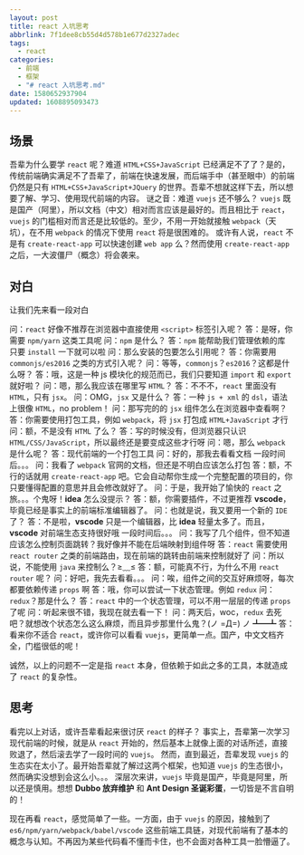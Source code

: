 ```yaml
---
layout: post
title: react 入坑思考
abbrlink: 7f1dee8cb55d4d578b1e677d2327adec
tags:
  - react
categories:
  - 前端
  - 框架
  - "# react 入坑思考.md"
date: 1580652937904
updated: 1608895093473
---
```


## 场景

吾辈为什么要学 `react` 呢？难道 `HTML+CSS+JavaScript` 已经满足不了了？是的，传统前端确实满足不了吾辈了，前端在快速发展，而后端手中（甚至眼中）的前端仍然是只有 `HTML+CSS+JavaScript+JQuery` 的世界。吾辈不想就这样下去，所以想要了解、学习、使用现代前端的内容。
谜之音：难道 `vuejs` 还不够么？
`vuejs` 既是国产（阿里），所以文档（中文）相对而言应该是最好的。而且相比于 `react`，`vuejs` 的门槛相对而言还是比较低的。至少，不用一开始就接触 `webpack`（天坑），在不用 `webpack` 的情况下使用 `react` 将是很困难的。
或许有人说，`react` 不是有 `create-react-app` 可以快速创建 `web app` 么？然而使用 `create-react-app` 之后，一大波僵尸（概念）将会袭来。

## 对白

让我们先来看一段对白

问：`react` 好像不推荐在浏览器中直接使用 `<script>` 标签引入呢？
答：是呀，你需要 `npm/yarn` 这类工具呢
问：`npm` 是什么？
答：`npm` 能帮助我们管理依赖的库 只要 `install` 一下就可以啦
问：那么安装的包要怎么引用呢？
答：你需要用 `commonjs/es2016` 之类的方式引入呢？
问：等等，`commonjs`？`es2016`？这都是什么呀？
答：哦，这是一种 js 模块化的规范而已，我们只要知道 `import` 和 `export` 就好啦？
问：嗯，那么我应该在哪里写 `HTML`？
答：不不不，`react` 里面没有 `HTML`，只有 `jsx`。
问：OMG，`jsx` 又是什么？
答：一种 `js + xml` 的 `dsl`，语法上很像 `HTML`，no problem！
问：那写完的的 `jsx` 组件怎么在浏览器中查看啊？
答：你需要使用打包工具，例如 `webpack`，将 `jsx` 打包成 `HTML+JavaScript` 才行
问：额，不是没有 `HTML` 了么？
答：写的时候没有，但浏览器只认识 `HTML/CSS/JavaScript`，所以最终还是要变成这些才行呀
问：嗯，那么 `webpack` 是什么呢？
答：现代前端的一个打包工具
问：好的，那我去看看文档
一段时间后。。。
问：我看了 `webpack` 官网的文档，但还是不明白应该怎么打包
答：额，不行的话就用 `create-react-app` 吧。它会自动帮你生成一个完整配置的项目的，你只要懂得配置的意思并且会修改就好了。
问：于是，我开始了愉快的 `react` 之旅。。。个鬼呀！**idea** 怎么没提示？
答：额，你需要插件，不过更推荐 **vscode**，毕竟已经是事实上的前端标准编辑器了。
问：也就是说，我又要用一个新的 `IDE` 了？
答：不是啦，**vscode** 只是一个编辑器，比 **idea** 轻量太多了。而且，**vscode** 对前端生态支持很好哦
一段时间后。。。
问：我写了几个组件，但不知道应该怎么控制页面跳转？我好像并不能在后端映射到组件呀
答：`react` 需要使用 `react router` 之类的前端路由，现在前端的跳转由前端来控制就好了
问：所以说，不能使用 `java` 来控制么？≥﹏≤
答：额，可能真不行，为什么不用 `react router` 呢？
问：好吧，我先去看看。。。
问：唉，组件之间的交互好麻烦呀，每次都要依赖传递 `props` 啊
答：哦，你可以尝试一下状态管理。例如 `redux`
问：`redux`？那是什么？
答：`react` 中的一个状态管理，可以不用一层层的传递 `props` 了呢
问：听起来很不错，我现在就去看一下！
问：两天后，woc，`redux` 去死吧？就想改个状态怎么这么麻烦，而且异步那里什么鬼？(ノ =Д=) ノ ┻━┻
答：看来你不适合 `react`，或许你可以看看 `vuejs`，更简单一点。国产，中文文档齐全，门槛很低的呢！

诚然，以上的问题不一定是指 `react` 本身，但依赖于如此之多的工具，本就造成了 `react` 的复杂性。

## 思考

看完以上对话，或许吾辈看起来很讨厌 `react` 的样子？
事实上，吾辈第一次学习现代前端的时候，就是从 `react` 开始的，然后基本上就像上面的对话所述，直接败退了，然后滚去学了一段时间的 `vuejs`。
然而，直到最近，吾辈发现 `vuejs` 的生态实在太小了。最开始吾辈就了解过这两个框架，也知道 `vuejs` 的生态很小，然而确实没想到会这么小。。。
深层次来讲，`vuejs` 毕竟是国产，毕竟是阿里，所以还是慎用。想想 **Dubbo 放弃维护** 和 **Ant Design 圣诞彩蛋**，一切皆是不言自明的！

现在再看 `react`，感觉简单了一些。一方面，由于 `vuejs` 的原因，接触到了 `es6/npm/yarn/webpack/babel/vscode` 这些前端工具链，对现代前端有了基本的概念与认知。不再因为某些代码看不懂而卡住，也不会面对各种工具一脸懵逼了。
